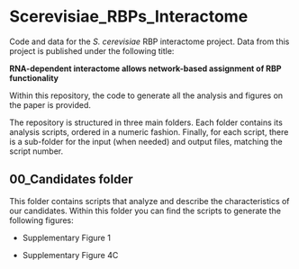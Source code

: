 # Scerevisiae_RBPs_Interactome

Code and data for the *S. cerevisiae* RBP interactome project. Data from this project is published under the following title:

**RNA-dependent interactome allows network-based assignment of RBP functionality**
  
Within this repository, the code to generate all the analysis and figures on the paper 
is provided.

The repository is structured in three main folders. Each folder contains its analysis scripts, ordered in a numeric fashion. Finally, for each script, there is a sub-folder for the input (when needed) and output files, matching the script number.

## 00_Candidates folder

This folder contains scripts that analyze and describe the characteristics of our candidates. Within this folder you can find the scripts to generate the following figures:

- Supplementary Figure 1

- Supplementary Figure 4C

